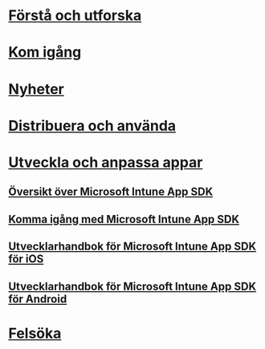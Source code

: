# [Förstå och utforska](/intune/understand-explore/introduction-to-microsoft-intune)
# [Kom igång](/intune/get-started/what-to-know-before-you-start-microsoft-intune)
# [Nyheter](/intune/whats-new/whats-new-in-microsoft-intune)
# [Distribuera och använda](/intune/deploy-use/overview-of-device-and-app-lifecycles-in-microsoft-intune)
# [Utveckla och anpassa appar](intune-app-sdk.md)
## [Översikt över Microsoft Intune App SDK](intune-app-sdk.md)
## [Komma igång med Microsoft Intune App SDK](intune-app-sdk-get-started.md)
## [Utvecklarhandbok för Microsoft Intune App SDK för iOS](intune-app-sdk-ios.md)
## [Utvecklarhandbok för Microsoft Intune App SDK för Android](intune-app-sdk-android.md)
# [Felsöka](/intune/troubleshoot/how-to-get-support-for-microsoft-intune)


<!--HONumber=Oct16_HO2-->


